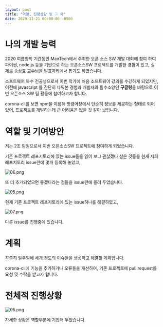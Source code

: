 ```yaml
---
layout: post
title: "역할, 진행상황 및 그 외"
date: 2020-11-21 00:00:00 -0500
---
```


# 나의 개발 능력

2020 여름방학 기간동안 ManTech에서 주최한 오픈 소스 SW 개발 대회에 참여 하여 파이썬, node.js 등을 기반으로 하는 오픈소스SW 프로젝트를 개발한 경험이 있고,
실제로 송상효 교수님을 발표자리에서 뵙기도 하였습니다. 

소프트웨어 복수 전공생으로서 이번 학기에 처음 소프트웨어 강의를 수강하게 되었지만, 이전에 javascript 를 간단히 다뤄본 경험과 개발자의 필수소양인 **구글링**을 
바탕으로 이번 오픈소스 SW 팀 활동에 참여하고자 합니다.

corona-cli를 보면 npm을 이용해 명령어창에서 단순히 정보를 제공하는 형태로 되어 있어, 프로젝트를 개발하는데 큰 어려움은 없을 것 같아 보입니다.

# 역할 및 기여방안

저는 2조 팀원으로서 이번 오픈소스SW 프로젝트에 참여하게 되었습니다.

기존 프로젝트 레포지토리에 있는 issue들을 읽어 보고 괜찮겠다 싶은 것들을 현재 저희 레포지토리 issue란에 몇개 등록해 놓았고,

![06.png](jeonyuntae.github.io/images/06.png)

또 더 추가되었으면 좋겠다라는 점들을 issue란에 올려 두었습니다. 

![05.png](jeonyuntae.github.io/images/05.png)

현재 기존 프로젝트 레포지토리에 있는 issue하나를 해결하였고,

![07.png](jeonyuntae.github.io/images/05.png)

다른 issue를 진행중에 있습니다.

# 계획

꾸준히 일주일에 세개 정도의 이슈들을 생성하고 해결할 계획입니다.

corona-cli에 기능을 추가하거나 오류들을 개선하여, 기존 프로젝트에 pull request를 요청 및 수락을 받고자 합니다.

# 전체적 진행상황

![05.png](jeonyuntae.github.io/images/05.png)

자세한 상황은 역할부분에 기입해 두었습니다.
